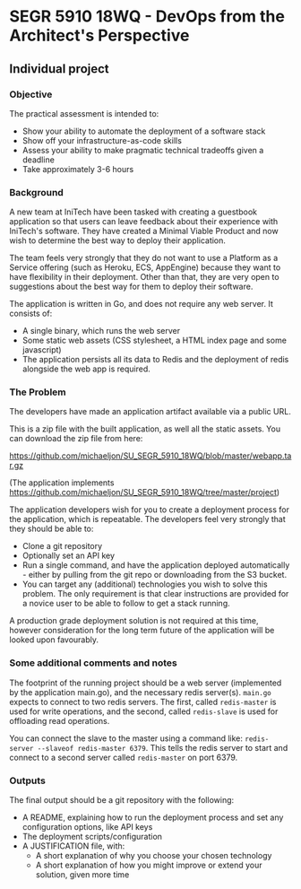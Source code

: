 # SEGR 5910 18WQ - DevOps from the Architect's Perspective

## Individual project

### Objective

The practical assessment is intended to:

* Show your ability to automate the deployment of a software stack
* Show off your infrastructure-as-code skills
* Assess your ability to make pragmatic technical tradeoffs given a deadline
* Take approximately 3-6 hours

### Background

A new team at IniTech have been tasked with creating a guestbook application so that users can leave feedback about their experience with IniTech's software. They have created a Minimal Viable Product and now wish to determine the best way to deploy their application.

The team feels very strongly that they do not want to use a Platform as a Service offering (such as Heroku, ECS, AppEngine) because they want to have flexibility in their deployment. Other than that, they are very open to suggestions about the best way for them to deploy their software.

The application is written in Go, and does not require any web server. It consists of:

* A single binary, which runs the web server
* Some static web assets (CSS stylesheet, a HTML index page and some javascript)
* The application persists all its data to Redis and the deployment of redis alongside the web app is required.


### The Problem

The developers have made an application artifact available via a public URL.

This is a zip file with the built application, as well all the static assets. You can download the zip file from here:

https://github.com/michaeljon/SU_SEGR_5910_18WQ/blob/master/webapp.tar.gz

(The application implements https://github.com/michaeljon/SU_SEGR_5910_18WQ/tree/master/project)

The application developers wish for you to create a deployment process for the application, which is repeatable. The developers feel very strongly that they should be able to:

* Clone a git repository
* Optionally set an API key
* Run a single command, and have the application deployed automatically - either by pulling from the git repo or downloading from the S3 bucket.
* You can target any (additional) technologies you wish to solve this problem. The only requirement is that clear instructions are provided for a novice user to be able to follow to get a stack running.

A production grade deployment solution is not required at this time, however consideration for the long term future of the application will be looked upon favourably.

### Some additional comments and notes

The footprint of the running project should be a web server (implemented by the application main.go), 
and the necessary redis server(s). `main.go` expects to connect to two redis servers. The first,
called `redis-master` is used for write operations, and the second, called `redis-slave` is used for 
offloading read operations.

You can connect the slave to the master using a command like: `redis-server --slaveof redis-master 6379`. This
tells the redis server to start and connect to a second server called `redis-master` on port 6379.

### Outputs
The final output should be a git repository with the following:

* A README, explaining how to run the deployment process and set any configuration options, like API keys
* The deployment scripts/configuration
* A JUSTIFICATION file, with:
    * A short explanation of why you choose your chosen technology
    * A short explanation of how you might improve or extend your solution, given more time
